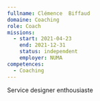 ```yaml
---
fullname: Clémence  Biffaud
domaine: Coaching
role: Coach
missions:
  - start: 2021-04-23
    end: 2021-12-31
    status: independent
    employer: NUMA
competences:
  - Coaching
---
```

Service designer enthousiaste
